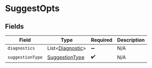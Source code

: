 # SuggestOpts


## Fields

| Field                                                   | Type                                                    | Required                                                | Description                                             |
| ------------------------------------------------------- | ------------------------------------------------------- | ------------------------------------------------------- | ------------------------------------------------------- |
| `diagnostics`                                           | List<[Diagnostic](../../models/shared/Diagnostic.md)>   | :heavy_minus_sign:                                      | N/A                                                     |
| `suggestionType`                                        | [SuggestionType](../../models/shared/SuggestionType.md) | :heavy_check_mark:                                      | N/A                                                     |